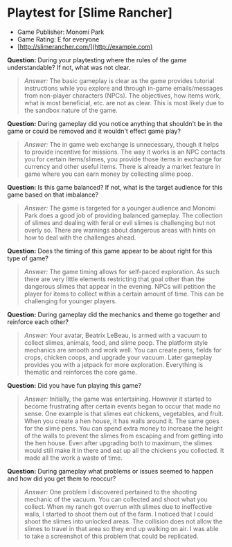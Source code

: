 # Playtest for [Slime Rancher]

* Game Publisher: Monomi Park
* Game Rating: E for everyone
* [http://slimerancher.com/](http://example.com)

**Question:** During your playtesting where the rules of the game understandable? If not, what was not clear.
> _Answer:_ The basic gameplay is clear as the game provides tutorial instructions while you explore and through in-game emails/messages from non-player characters (NPCs).  The objectives, how items work, what is most beneficial, etc.  are not as clear.  This is most likely due to the sandbox nature of the game.

**Question:** During gameplay did you notice anything that shouldn't be in the game or could be removed and it wouldn't effect game play?
> _Answer:_ The in game web exchange is unnecessary, though it helps to provide incentive for missions.  The way it works is an NPC contacts you for certain items/slimes, you provide those items in exchange for currency and other useful items.  There is already a market feature in game where you can earn money by collecting slime poop. 

**Question:** Is this game balanced? If not, what is the target audience for this game based on that imbalance?
> _Answer:_ The game is targeted for a younger audience and Monomi Park does a good job of providing balanced gameplay.  The collection of slimes and dealing with feral or evil slimes is challenging but not overly so.  There are warnings about dangerous areas with hints on how to deal with the challenges ahead.  

**Question:** Does the timing of this game appear to be about right for this type of game?
> _Answer:_ The game timing allows for self-paced exploration.  As such there are very little elements restricting that goal other than the dangerous slimes that appear in the evening.  NPCs will petition the player for items to collect within a certain amount of time.  This can be challenging for younger players.

**Question:** During gameplay did the mechanics and theme go together and reinforce each other?
> _Answer:_ Your avatar, Beatrix LeBeau, is armed with a vacuum to collect slimes, animals, food, and slime poop.  The platform style mechanics are smooth and work well.  You can create pens, fields for crops, chicken coops, and upgrade your vacuum.  Later gameplay provides you with a jetpack for more exploration.  Everything is thematic and reinforces the core game.

**Question:** Did you have fun playing this game?
> _Answer:_ Initially, the game was entertaining.  However it started to become frustrating after certain events began to occur that made no sense.  One example is that slimes eat chickens, vegetables, and fruit.  When you create a hen house, it has walls around it.  The same goes for the slime pens.  You can spend extra money to increase the height of the walls to prevent the slimes from escaping and from getting into the hen house.  Even after upgrading both to maximum, the slimes would still make it in there and eat up all the chickens you collected.  It made all the work a waste of time.

**Question:** During gameplay what problems or issues seemed to happen and how did you get them to reoccur?
> _Answer:_ One problem I discovered pertained to the shooting mechanic of the vacuum.  You can collected and shoot what you collect.  When my ranch got overrun with slimes due to ineffective walls, I started to shoot them out of the farm.  I noticed that I could shoot the slimes into unlocked areas.  The collision does not allow the slimes to travel in that area so they end up walking on air.  I was able to take a screenshot of this problem that could be replicated.

